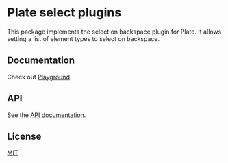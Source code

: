 # Plate select plugins

This package implements the select on backspace plugin for Plate. It allows
setting a list of element types to select on backspace.

## Documentation

Check out [Playground](https://plate.udecode.io/docs/playground).

## API

See the [API documentation](https://plate-api.udecode.io/globals.html). 

## License

[MIT](../../LICENSE)
